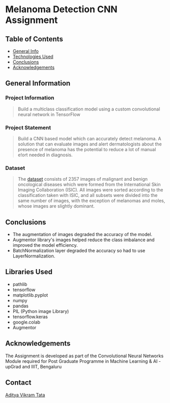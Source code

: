 # Melanoma Detection CNN Assignment

## Table of Contents
* [General Info](#general-information)
* [Technologies Used](#technologies-used)
* [Conclusions](#conclusions)
* [Acknowledgements](#acknowledgements)

<!-- You can include any other section that is pertinent to your problem -->

## General Information
### Project Information

> Build a multiclass classification model using a custom convolutional neural network in TensorFlow

### Project Statement

> Build a CNN based model which can accurately detect melanoma. A solution that can evaluate images and alert dermatologists about the presence of melanoma has the potential to reduce a lot of manual e!ort needed in diagnosis.

### Dataset

> The [dataset](https://drive.google.com/file/d/1xLfSQUGDl8ezNNbUkpuHOYvSpTyxVhCs/view?usp=sharing) consists of 2357 images of malignant and benign oncological diseases which were formed from the International Skin Imaging Collaboration (ISIC). All images were sorted according to the classification taken with ISIC, and all subsets were divided into the same number of images, with the exception of melanomas and moles, whose images are slightly dominant.

<!-- You don't have to answer all the questions - just the ones relevant to your project. -->

## Conclusions
- The augmentation of images degraded the accuracy of the model.
- Augmentor library's images helped reduce the class imbalance and improved the model efficiency.
- BatchNormalization layer degraded the accuracy so had to use LayerNormalization.

<!-- You don't have to answer all the questions - just the ones relevant to your project. -->


## Libraries Used
- pathlib
- tensorflow
- matplotlib.pyplot
- numpy
- pandas
- PIL (Python image Library)
- tensorflow.keras
- google.colab
- Augmentor

<!-- As the libraries versions keep on changing, it is recommended to mention the version of library used in this project -->

## Acknowledgements
The Assignment is developed as part of the Convolutional Neural Networks Module required for Post Graduate Programme in Machine Learning & AI - upGrad and IIIT, Bengaluru

## Contact
[Aditya Vikram Tata](https://github.com/vikram502)


<!-- Optional -->
<!-- ## License -->
<!-- This project is open source and available under the [... License](). -->

<!-- You don't have to include all sections - just the one's relevant to your project -->